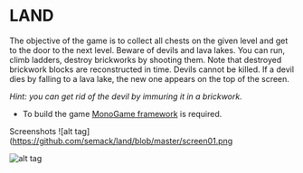 LAND
====

The objective of the game is to collect all chests on the given level and get to the door to the next level. Beware of devils and lava lakes. You can run, climb ladders, destroy brickworks by shooting them. Note that destroyed brickwork blocks are reconstructed in time. Devils cannot be killed. If a devil dies by falling to a lava lake, the new one appears on the top of the screen.

*Hint: you can get rid of the devil by immuring it in a brickwork.*

* To build the game [MonoGame framework](http://www.monogame.net) is required.

Screenshots
![alt tag](https://github.com/semack/land/blob/master/screen01.png

![alt tag](https://github.com/semack/land/blob/master/screen02.png)

